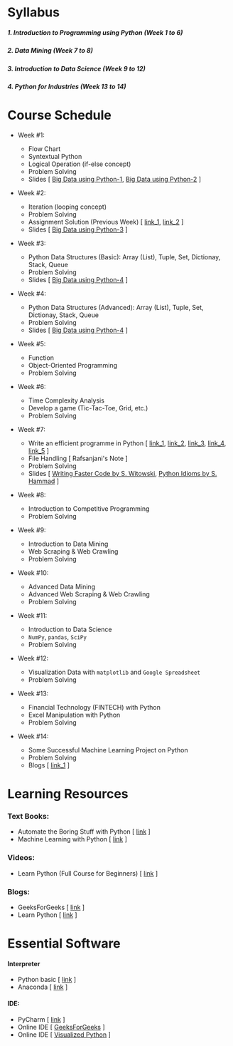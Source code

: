# Syllabus
##### 1. Introduction to Programming using Python (Week 1 to 6)
##### 2. Data Mining (Week 7 to 8)
##### 3. Introduction to Data Science (Week 9 to 12)
##### 4. Python for Industries (Week 13 to 14)

# Course Schedule
  - Week #1:
    - Flow Chart
    - Syntextual Python
    - Logical Operation (if-else concept)
    - Problem Solving
    - Slides [ [Big Data using Python-1](https://github.com/mrzResearchArena/Big-Data-using-Python/blob/master/Big%20Data%20with%20Python-1.pdf), [Big Data using Python-2](https://github.com/mrzResearchArena/Big-Data-using-Python/blob/master/Big%20Data%20with%20Python-2.pdf) ]
    
  - Week #2:
    - Iteration (looping concept)
    - Problem Solving
    - Assignment Solution (Previous Week) [ [link_1](https://github.com/mrzResearchArena/Big-Data-using-Python/blob/master/assignmentWeek1.docx), [link_2](https://github.com/0mithun/python-conditional-statement-assignment) ]
    - Slides [ [Big Data using Python-3](https://github.com/mrzResearchArena/Big-Data-using-Python/blob/master/Big%20Data%20with%20Python-3.pdf) ]
    
  - Week #3:
    - Python Data Structures (Basic): Array (List), Tuple, Set, Dictionay, Stack, Queue
    - Problem Solving
    - Slides [ [Big Data using Python-4](https://github.com/mrzResearchArena/Big-Data-using-Python/blob/master/Big%20Data%20with%20Python-4.pdf) ]
  
  - Week #4:
    - Python Data Structures (Advanced): Array (List), Tuple, Set, Dictionay, Stack, Queue
    - Problem Solving
    - Slides [ [Big Data using Python-4](https://github.com/mrzResearchArena/Big-Data-using-Python/blob/master/Big%20Data%20with%20Python-4.pdf) ]
  
  - Week #5:
    - Function
    - Object-Oriented Programming 
    - Problem Solving
  
  - Week #6:
    - Time Complexity Analysis
    - Develop a game (Tic-Tac-Toe, Grid, etc.)
    - Problem Solving
    
  - Week #7:
    - Write an efficient programme in Python [ [link_1](https://www.youtube.com/watch?v=YjHsOrOOSuI), [link_2](https://www.youtube.com/watch?v=OSGv2VnC0go), [link_3](https://studylib.net/doc/11685039/python-idioms-safe-hammad-python-northwest-16), [link_4](https://docs.python-guide.org/writing/style/), [link_5](https://sahandsaba.com/thirty-python-language-features-and-tricks-you-may-not-know.html) ]
    - File Handling [ Rafsanjani's Note ]
    - Problem Solving
    - Slides [ [Writing Faster Code by S. Witowski](http://switowski.github.io/europython2016/#/), [Python Idioms by S. Hammad](https://github.com/mrzResearchArena/Big-Data-using-Python/blob/master/python-idioms.pdf) ]
    
  - Week #8:
    - Introduction to Competitive Programming
    - Problem Solving
  
  - Week #9:
    - Introduction to Data Mining
    - Web Scraping & Web Crawling
    - Problem Solving
    
  - Week #10:
    - Advanced Data Mining
    - Advanced Web Scraping & Web Crawling
    - Problem Solving
     
  - Week #11:
    - Introduction to Data Science
    - `NumPy`, `pandas`, `SciPy`
    - Problem Solving
    
  - Week #12:
    - Visualization Data with `matplotlib` and `Google Spreadsheet`
    - Problem Solving
    
  - Week #13:
    - Financial Technology (FINTECH) with Python
    - Excel Manipulation with Python
    - Problem Solving
    
  - Week #14:
    - Some Successful Machine Learning Project on Python
    - Problem Solving
    - Blogs [ [link_1](https://www.netguru.co/blog/8-top-companies-that-use-python-for-their-apps-examples-of-top-notch-python-applications) ]

# Learning Resources

### Text Books:
- Automate the Boring Stuff with Python [ [link](https://automatetheboringstuff.com/) ]
- Machine Learning with Python [ [link](https://www.amazon.com/gp/product/1449369413/ref=as_li_tl?ie=UTF8&tag=stackabuse-20&camp=1789&creative=9325&linkCode=as2&creativeASIN=1449369413&linkId=31239243b4437cdb25c55fc05fec5f72) ]

### Videos:
- Learn Python (Full Course for Beginners) [ [link](https://www.youtube.com/watch?v=rfscVS0vtbw&feature=youtu.be) ]

### Blogs:
- GeeksForGeeks [ [link](https://www.geeksforgeeks.org/python-programming-language) ]
- Learn Python [ [link](https://www.learnpython.org/) ]

# Essential Software
#### Interpreter
- Python basic [ [link](https://www.python.org/) ]
- Anaconda [ [link](https://www.anaconda.com/download/) ]

#### IDE:
- PyCharm [ [link](https://www.jetbrains.com/pycharm/download/#section=windows) ]
- Online IDE [ [GeeksForGeeks](https://ide.geeksforgeeks.org/) ]
- Online IDE [ [Visualized Python](http://www.pythontutor.com/visualize.html#mode=edit) ]
